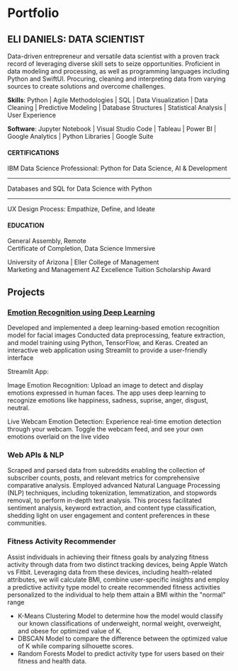 # Portfolio

## ELI DANIELS: DATA SCIENTIST 
Data-driven entrepreneur and versatile data scientist with a proven track record of leveraging diverse skill sets to seize opportunities. Proficient in data modeling and processing, as well as programming languages including Python and SwiftUI. Procuring, cleaning and interpreting data from varying sources to create solutions and overcome challenges.

**Skills**: Python | Agile Methodologies | SQL | Data Visualization | Data Cleaning | Predictive Modeling | Database Structures | Statistical Analysis | User Experience 

**Software**: Jupyter Notebook | Visual Studio Code | Tableau | Power BI | Google Analytics | Python Libraries | Google Suite 

#### CERTIFICATIONS 
IBM Data Science Professional: Python for Data Science, AI & Development
- - - - - - - - -
Databases and SQL for Data Science with Python 
- - - - - - - - -
UX Design Process: Empathize, Define, and Ideate 

#### EDUCATION   
General Assembly, Remote						        
Certificate of Completion, Data Science Immersive

University of Arizona | Eller College of Management  				         
Marketing and Management
AZ Excellence Tuition Scholarship Award

## Projects 
### [Emotion Recognition using Deep Learning](https://github.com/elidaniels99/Emotion_Recognition)
Developed and implemented a deep learning-based emotion recognition model for facial images
Conducted data preprocessing, feature extraction, and model training using Python, TensorFlow, and Keras.
Created an interactive web application using Streamlit to provide a user-friendly interface

Streamlit App:

Image Emotion Recognition:
Upload an image to detect and display emotions expressed in human faces. The app uses deep learning to recognize emotions like happiness, sadness, suprise, anger, disgust, neutral.

Live Webcam Emotion Detection:
Experience real-time emotion detection through your webcam. Toggle the webcam feed, and see your own emotions overlaid on the live video

### Web APIs & NLP
Scraped and parsed data from subreddits enabling the collection of subscriber counts, posts, and relevant metrics for comprehensive comparative analysis.
Employed advanced Natural Language Processing (NLP) techniques, including tokenization, lemmatization, and stopwords removal, to perform in-depth text analysis. This process facilitated sentiment analysis, keyword extraction, and content type classification, shedding light on user engagement and content preferences in these communities.

### Fitness Activity Recommender
Assist individuals in achieving their fitness goals by analyzing fitness activity through data from two distinct tracking devices, being Apple Watch vs Fitbit. Leveraging data from these devices, including health-related attributes, we will calculate BMI, combine user-specific insights and employ a predictive activity type model to create recommended fitness activities personalized to the individual to help them attain a BMI within the "normal" range

- K-Means Clustering Model to determine how the model would classify our known classifications of underweight, normal weight, overweight, and obese for optimized value of K.
- DBSCAN Model to compare the difference between the optimized value of K while comparing silhouette scores.
- Random Forests Model to predict activity type for users based on their fitness and health data.

